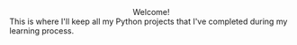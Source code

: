 <center>Welcome!</center>
<left>This is where I'll keep all my Python projects that I've completed during my learning process.</left>

